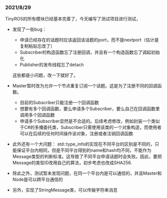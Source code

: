 ### 2021/8/29

TinyROS的所有模块已经基本完善了，今天编写了测试项目进行测试，

+ 发现了一些bug：

  + 申请已经存在的话题时应该返回该话题的port，而不是nextport（估计是复制粘贴忘改了）
  + Subscriber的构造函数忘了注册回调，并且有一个构造函数忘了调起初始化
  + Publisher的发布线程忘了detach

  这些都是小问题，改一下就好了。

+ Master暂时改为允许一个节点重复订阅一个话题。这是为了注册不同的回调函数。

  + 目前的Subscriber只能注册一个回调函数
  + 想要有多个回调函数，要么申请多个Subscriber，要么自己在回调函数里调用多个回调函数
  + 申请多个Subscriber显然是不合适的。后续考虑修改，例如封装一个类似于C#的多播委托类，Subscriber只需使用该类的一个对象构造，而使用者可以在后续的任何时间操作该对象，注册或者注销回调函数

+ 此外还有一个大问题：
  std::type_info的实现在不同平台的区别是不同的，只能保证平台内相同，但是不同平台得到的name和hash均不同，不能作为Message类型的判断标准。这导致了不同平台申请话题时会失败。因此，要把Message的类型ID改用自己的算法，初步考虑也改成SHA256.

+ 除此之外，测试暂未发现问题，在同一个平台内是可以通信的，并且Master和Node是可以跨平台通信的

+ 另外，实现了StringMessage类，可以传输字符串消息
